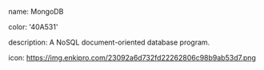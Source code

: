 name: MongoDB

color: '40A531'

description: A NoSQL document-oriented database program.

icon: https://img.enkipro.com/23092a6d732fd22262806c98b9ab53d7.png

